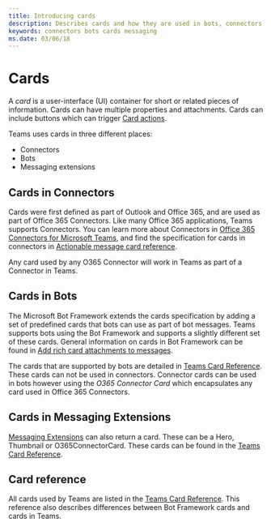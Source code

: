 ```yaml
---
title: Introducing cards
description: Describes cards and how they are used in bots, connectors and messaging extensions
keywords: connectors bots cards messaging
ms.date: 03/06/18
---
```

# Cards

A *card* is a user-interface (UI) container for short or related pieces of information. Cards can have multiple properties and attachments. Cards can include buttons which can trigger [Card actions](~/concepts/cards/cards-actions).

Teams uses cards in three different places:

* Connectors
* Bots
* Messaging extensions

## Cards in Connectors

Cards were first defined as part of Outlook and Office 365, and are used as part of Office 365 Connectors. Like many Office 365 applications, Teams supports Connectors. You can learn more about Connectors in [Office 365 Connectors for Microsoft Teams](~/concepts/connectors), and find the specification for cards in connectors in [Actionable message card reference](https://docs.microsoft.com/en-us/outlook/actionable-messages/card-reference).

Any card used by any O365 Connector will work in Teams as part of a Connector in Teams.

## Cards in Bots

The Microsoft Bot Framework extends the cards specification by adding a set of predefined cards that bots can use as part of bot messages. Teams supports bots using the Bot Framework and supports a slightly different set of these cards. General information on cards in Bot Framework can be found in [Add rich card attachments to messages](https://docs.microsoft.com/en-us/bot-framework/nodejs/bot-builder-nodejs-send-rich-cards).

The cards that are supported by bots are detailed in [Teams Card Reference](~/concepts/cards/cards-reference). These cards can not be used in connectors.  Connector cards can be used in bots however using the *O365 Connector Card* which encapsulates any card used in Office 365 Connectors.

## Cards in Messaging Extensions

[Messaging Extensions](~/concepts/messaging-extensions) can also return a card. These can be a Hero, Thumbnail or O365ConnectorCard. These cards can be found in the [Teams Card Reference](~/concepts/cards/cards-reference).

## Card reference

All cards used by Teams are listed in the [Teams Card Reference](~/concepts/cards/cards-reference). This reference also describes differences between Bot Framework cards and cards in Teams.
